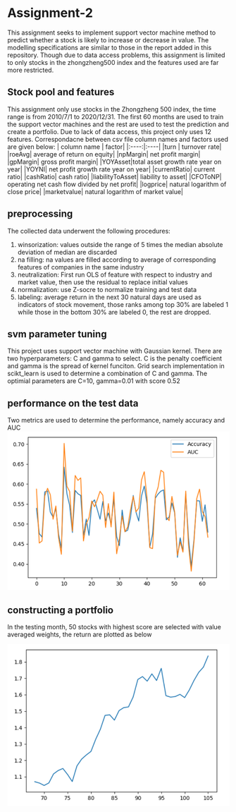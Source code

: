 # Assignment-2
This assignment seeks to implement support vector machine method to predict whether a stock is likely to increase or decrease in value. The modelling specifications are similar to those in the report added in this repository. Though due to data access problems, this assignment is limited to only stocks in the zhongzheng500 index and the features used are far more restricted.

## Stock pool and features
This assignment only use stocks in the Zhongzheng 500 index, the time range is from 2010/7/1 to 2020/12/31. The first 60 months are used to train the support vector machines and the rest are used to test the prediction and create a portfolio. Due to lack of data access, this project only uses 12 features. Correspondacne between csv file column names and factors used are given below:
| column name | factor|
|:----:|:----|
|turn | turnover rate|
|roeAvg| average of return on equity|
|npMargin| net profit margin|
|gpMargin| gross profit margin|
|YOYAsset|total asset growth rate year on year|
|YOYNI| net profit growth rate year on year|
|currentRatio| current ratio|
|cashRatio| cash ratio|
|liabilityToAsset| liability to asset|
|CFOToNP| operating net cash flow divided by net profit|
|logprice| natural logarithm of close price|
|marketvalue| natural logarithm of market value|

## preprocessing
The collected data underwent the following procedures:
1. winsorization: values outside the range of 5 times the median absolute deviation of median are discarded
2. na filling: na values are filled according to average of corresponding features of companies in the same industry
3. neutralization: First run OLS of feature with respect to industry and market value, then use the residual to replace initial values
4. normalization: use Z-socre to normalize training and test data
5. labeling: average return in the next 30 natural days are used as indicators of stock movement, those ranks among top 30% are labeled 1 while those in the bottom 30% are labeled 0, the rest are dropped.

## svm parameter tuning 
This project uses support vector machine with Gaussian kernel. There are two hyperparameters: C and gamma to select. C is the penalty coefficient and gamma is the spread of kernel funciton. Grid search implementation in scikt_learn is used to determine a combination of C and gamma. The optimial parameters are C=10, gamma=0.01 with score 0.52

## performance on the test data
Two metrics are used to determine the performance, namely accuracy and AUC
![Avatar](https://github.com/algo21-220040039/Assignment-2/raw/main/prediction%20performance.PNG)

## constructing a portfolio
In the testing month, 50 stocks with highest score are selected with value averaged weights, the return are plotted as below

![Aaron Swartz](https://github.com/algo21-220040039/Assignment-2/raw/main/result.PNG)
